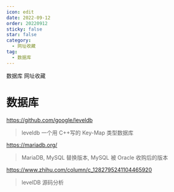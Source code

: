 ```yaml
---
icon: edit
date: 2022-09-12
order: 20220912
sticky: false
star: false
category:
  - 网址收藏
tag:
  - 数据库
---
```


数据库 网址收藏

<!-- more -->

# 数据库

https://github.com/google/leveldb

> leveldb 一个用 C++写的 Key-Map 类型数据库

https://mariadb.org/

> MariaDB, MySQL 替换版本, MySQL 被 Oracle 收购后的版本

https://www.zhihu.com/column/c_1282795241104465920

> levelDB 源码分析
